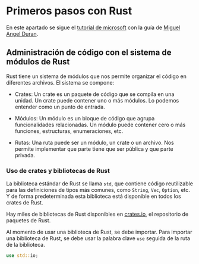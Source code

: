 # Primeros pasos con Rust

En este apartado se sigue el [tutorial de microsoft](https://learn.microsoft.com/es-es/training/paths/rust-first-steps/) con la guía de [Miguel Angel Duran](https://www.youtube.com/watch?v=WMeM7-JswKQ).

## Administración de código con el sistema de módulos de Rust

Rust tiene un sistema de módulos que nos permite organizar el código en diferentes archivos.
El sistema se compone:

- Crates: Un crate es un paquete de código que se compila en una unidad. Un crate puede contener uno o más módulos. Lo podemos entender como un punto de entrada.

- Módulos: Un módulo es un bloque de código que agrupa funcionalidades relacionadas. Un módulo puede contener cero o más funciones, estructuras, enumeraciones, etc.

- Rutas: Una ruta puede ser un módulo, un crate o un archivo. Nos permite implementar que parte tiene que ser pública y que parte privada.

### Uso de crates y bibliotecas de Rust

La biblioteca estándar de Rust se llama `std`, que contiene código reutilizable para las definiciones de tipos más comunes, como `String`, `Vec`, `Option`, etc. Y de forma predeterminada esta biblioteca está disponible en todos los crates de Rust.

Hay miles de bibliotecas de Rust disponibles en [crates.io](https://crates.io/), el repositorio de paquetes de Rust.

Al momento de usar una biblioteca de Rust, se debe importar. Para importar una biblioteca de Rust, se debe usar la palabra clave `use` seguida de la ruta de la biblioteca.

```rust
use std::io;
```
